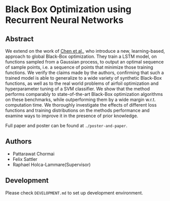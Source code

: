 # Black Box Optimization using Recurrent Neural Networks

## Abstract
We extend on the work of [Chen et al.](https://arxiv.org/abs/1611.03824), who introduce a new, learning-based, approach to global Black-Box optimization. They train a LSTM model, on functions sampled from a Gaussian process, to output an optimal sequence of sample points, i.e. a sequence of points that minimize those training functions. We verify the claims made by the authors, confirming that such a trained model is able to generalize to a wide variety of synthetic Black-Box functions, as well as to the real world problems of airfoil optimization and hyperparameter tuning of a SVM classifier. We show that the method performs comparably to state-of-the-art Black-Box optimization algorithms on these benchmarks, while outperforming them by a wide margin w.r.t. computation time. We thoroughly investigate the effects of different loss functions and training distributions on the methods performance and examine ways to improve it in the presence of prior knowledge.

Full paper and poster can be found at `./poster-and-paper`.

## Authors
- Pattarawat Chormai
- Felix Sattler
- Raphael Holca-Lammare(Supervisor)


## Development
Please check `DEVELOPMENT.md` to set up development environment.
